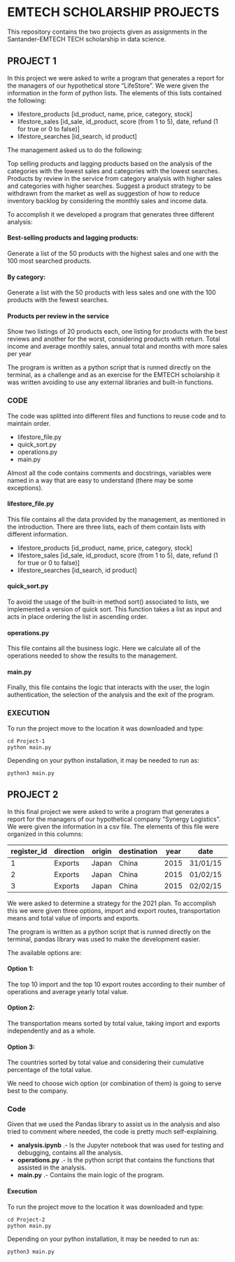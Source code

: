 # EMTECH SCHOLARSHIP PROJECTS
This repository contains the two projects given as assignments in the Santander-EMTECH TECH scholarship in data science.
## PROJECT 1
In this project we were asked to write a program that generates a report for the managers of our hypothetical store “LifeStore”. We were given the information in the form of python lists. The elements of this lists contained the following:

- lifestore_products [id_product, name, price, category, stock]
- lifestore_sales [id_sale, id_product, score (from 1 to 5), date, refund (1 for true or 0 to false)]
- lifestore_searches [id_search, id product]

The management asked us to do the following:

Top selling products and lagging products based on the analysis of the categories with the lowest sales and categories with the lowest searches.
Products by review in the service from category analysis with higher sales and categories with higher searches.
Suggest a product strategy to be withdrawn from the market as well as suggestion of how to reduce inventory backlog by considering the monthly sales and income data.

To accomplish it we developed a program that generates three different analysis:

#### Best-selling products and lagging products:
Generate a list of the 50 products with the highest sales and one with the 100 most searched products.
#### By category:
Generate a list with the 50 products with less sales and one with the 100 products with the fewest searches.
#### Products per review in the service 
Show two listings of 20 products each, one listing for products with the best reviews and another for the worst, considering products with return.
Total income and average monthly sales, annual total and months with more sales per year

The program is written as a python script that is runned directly on the terminal, as a challenge and as an exercise for the EMTECH scholarship it was written avoiding to use any external libraries and built-in functions.

### CODE
The code was splitted into different files and functions to reuse code and to maintain order.

* lifestore_file.py
* quick_sort.py
* operations.py
* main.py

Almost all the code contains comments and docstrings, variables were named in a way that are easy to understand (there may be some exceptions).

#### lifestore_file.py
This file contains all the data provided by the management, as mentioned in the introduction. There are three lists, each of them contain lists with different information. 

- lifestore_products [id_product, name, price, category, stock]
- lifestore_sales [id_sale, id_product, score (from 1 to 5), date, refund (1 for true or 0 to false)]
- lifestore_searches [id_search, id product]

#### quick_sort.py
To avoid the usage of the built-in method sort() associated to lists, we implemented a version of quick sort. This function takes a list as input and acts in place ordering the list in ascending order. 

#### operations.py
This file contains all the business logic. Here we calculate all of the operations needed to show the results to the management.

#### main.py
Finally, this file contains the logic that interacts with the user, the login authentication, the selection of the analysis and the exit of the program. 

### EXECUTION
To run the project move to the location it was downloaded and type:
```
cd Project-1
python main.py
```
Depending on your python installation, it may be needed to run as:
```
python3 main.py
```
## PROJECT 2
In this final project we were asked to write a program that generates a report for the managers of our hypothetical company “Synergy Logistics”. We were given the information in a csv file. The elements of this file were organized in this columns:

| register_id | direction | origin | destination | year | date     | product | transport_mode | company_name | total_value | 
|-------------|-----------|--------|-------------|------|----------|---------|----------------|--------------|-------------| 
| 1           | Exports   | Japan  | China       | 2015 | 31/01/15 | Cars    | Sea            | Honda        | 33000000    | 
| 2           | Exports   | Japan  | China       | 2015 | 01/02/15 | Cars    | Sea            | Honda        | 16000000    | 
| 3           | Exports   | Japan  | China       | 2015 | 02/02/15 | Cars    | Sea            | Honda        | 29000000    | 


We were asked to determine a strategy for the 2021 plan. To accomplish this we were given three options, import and export routes, transportation means and total value of imports and exports.

The program is written as a python script that is runned directly on the terminal, pandas library was used to make the development easier.

The available options are:
#### Option 1:
The top 10 import and the top 10 export routes according to their number of operations and average yearly total value.
#### Option 2:
The transportation means sorted by total value, taking import and exports independently and as a whole.
#### Option 3:
The countries sorted by total value and considering their cumulative percentage of the total value.

We need to choose wich option (or combination of them) is going to serve best to the company.

### Code
Given that we used the Pandas library to assist us in the analysis and also tried to comment where needed, the code is pretty much self-explaining.

* **analysis.ipynb** .- Is the Jupyter notebook that was used for testing and debugging, contains all the analysis.
* **operations.py** .- Is the python script that contains the functions that assisted in the analysis.
* **main.py** .- Contains the main logic of the program.

#### Execution
To run the project move to the location it was downloaded and type:
```
cd Project-2
python main.py
```
Depending on your python installation, it may be needed to run as:
```
python3 main.py
```

